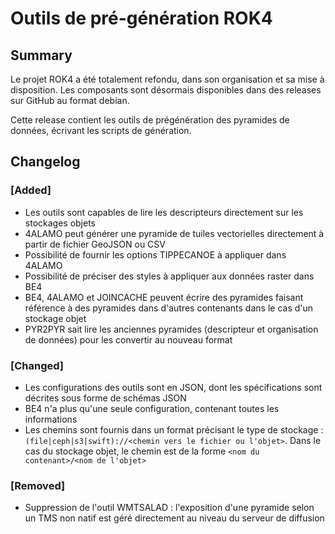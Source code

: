 # Outils de pré-génération ROK4

## Summary

Le projet ROK4 a été totalement refondu, dans son organisation et sa mise à disposition. Les composants sont désormais disponibles dans des releases sur GitHub au format debian.

Cette release contient les outils de prégénération des pyramides de données, écrivant les scripts de génération.

## Changelog

### [Added]

* Les outils sont capables de lire les descripteurs directement sur les stockages objets
* 4ALAMO peut générer une pyramide de tuiles vectorielles directement à partir de fichier GeoJSON ou CSV
* Possibilité de fournir les options TIPPECANOE à appliquer dans 4ALAMO
* Possibilité de préciser des styles à appliquer aux données raster dans BE4
* BE4, 4ALAMO et JOINCACHE peuvent écrire des pyramides faisant référence à des pyramides dans d'autres contenants dans le cas d'un stockage objet
* PYR2PYR sait lire les anciennes pyramides (descripteur et organisation de données) pour les convertir au nouveau format

### [Changed]

* Les configurations des outils sont en JSON, dont les spécifications sont décrites sous forme de schémas JSON
* BE4 n'a plus qu'une seule configuration, contenant toutes les informations
* Les chemins sont fournis dans un format précisant le type de stockage : `(file|ceph|s3|swift)://<chemin vers le fichier ou l'objet>`. Dans le cas du stockage objet, le chemin est de la forme `<nom du contenant>/<nom de l'objet>`

### [Removed]

* Suppression de l'outil WMTSALAD : l'exposition d'une pyramide selon un TMS non natif est géré directement au niveau du serveur de diffusion

<!-- 
### [Added]

### [Changed]

### [Deprecated]

### [Removed]

### [Fixed]

### [Security] 
-->